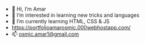 - 👋 Hi, I’m Amar
- 👀 I’m interested in learning new tricks and languages
- 🌱 I’m currently learning HTML, CSS & JS
- https://portfolioamarosmic.000webhostapp.com/
- 📫 osmic.amar1@gmail.com

<!---
oAmar01/oAmar01 is a ✨ special ✨ repository because its `README.md` (this file) appears on your GitHub profile.
You can click the Preview link to take a look at your changes.
--->
